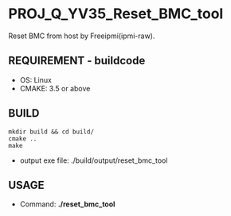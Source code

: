 # PROJ_Q_YV35_Reset_BMC_tool
Reset BMC from host by Freeipmi(ipmi-raw).

## REQUIREMENT - buildcode
- OS: Linux
- CMAKE: 3.5 or above

## BUILD
```
mkdir build && cd build/
cmake ..
make
```
- output exe file: ./build/output/reset_bmc_tool

## USAGE
- Command: **./reset_bmc_tool**
